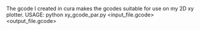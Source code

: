The gcode I created in cura makes the gcodes suitable for use on my 2D xy plotter.
USAGE: python xy_gcode_par.py <input_file.gcode> <output_file.gcode>
